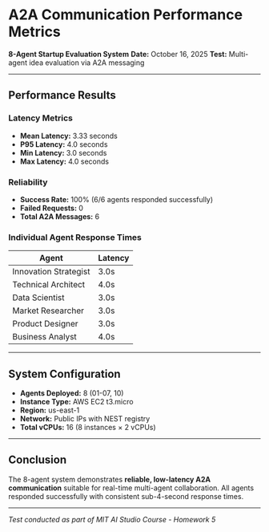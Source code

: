 # A2A Communication Performance Metrics

**8-Agent Startup Evaluation System**
**Date:** October 16, 2025
**Test:** Multi-agent idea evaluation via A2A messaging

---

## Performance Results

### Latency Metrics
- **Mean Latency:** 3.33 seconds
- **P95 Latency:** 4.0 seconds
- **Min Latency:** 3.0 seconds
- **Max Latency:** 4.0 seconds

### Reliability
- **Success Rate:** 100% (6/6 agents responded successfully)
- **Failed Requests:** 0
- **Total A2A Messages:** 6

### Individual Agent Response Times
| Agent | Latency |
|-------|---------|
| Innovation Strategist | 3.0s |
| Technical Architect | 4.0s |
| Data Scientist | 3.0s |
| Market Researcher | 3.0s |
| Product Designer | 3.0s |
| Business Analyst | 4.0s |

---

## System Configuration

- **Agents Deployed:** 8 (01-07, 10)
- **Instance Type:** AWS EC2 t3.micro
- **Region:** us-east-1
- **Network:** Public IPs with NEST registry
- **Total vCPUs:** 16 (8 instances × 2 vCPUs)

---

## Conclusion

The 8-agent system demonstrates **reliable, low-latency A2A communication** suitable for real-time multi-agent collaboration. All agents responded successfully with consistent sub-4-second response times.

---

*Test conducted as part of MIT AI Studio Course - Homework 5*
